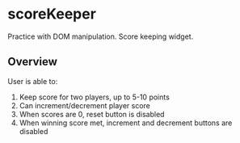 # scoreKeeper
Practice with DOM manipulation. Score keeping widget.

## Overview
User is able to:
1. Keep score for two players, up to 5-10 points
2. Can increment/decrement player score
3. When scores are 0, reset button is disabled
4. When winning score met, increment and decrement buttons are disabled
